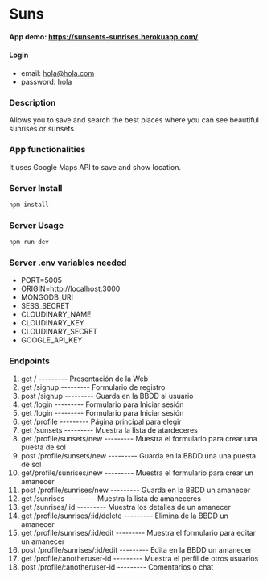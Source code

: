 # Suns

#### App demo: https://sunsents-sunrises.herokuapp.com/
#### Login
 - email: hola@hola.com 
 - password: hola


### Description

Allows you to save and search the best places where you can see beautiful sunrises or sunsets


### App functionalities

It uses Google Maps API to save and show location.

### Server Install

```sh
npm install
```

### Server Usage

```sh
npm run dev
```

### Server .env variables needed

- PORT=5005
- ORIGIN=http://localhost:3000
- MONGODB_URI
- SESS_SECRET
- CLOUDINARY_NAME
- CLOUDINARY_KEY
- CLOUDINARY_SECRET
- GOOGLE_API_KEY

### Endpoints

1. get /  --------- Presentación de la Web
2. get /signup  --------- Formulario de registro
3. post /signup --------- Guarda en la BBDD al usuario
4. get /login  --------- Formulario para Iniciar sesión
5. get /login  --------- Formulario para Iniciar sesión
6. get /profile  --------- Página principal para elegir
7. get /sunsets  --------- Muestra la lista de atardeceres
8. get /profile/sunsets/new  --------- Muestra el formulario para crear una puesta de sol
9. post /profile/sunsets/new  --------- Guarda en la BBDD una una puesta de sol
10. get/profile/sunrises/new --------- Muestra el formulario para crear un amanecer
11. post /profile/sunrises/new --------- Guarda en la BBDD un amanecer
12. get /sunrises --------- Muestra la lista de amaneceres
13. get /sunrises/:id --------- Muestra los detalles de un amanecer
14. get /profile/sunrises/:id/delete --------- Elimina de la BBDD un amanecer
15. get /profile/sunrises/:id/edit --------- Muestra el formulario para editar un amanecer
16. post /profile/sunrises/:id/edit --------- Edita en la BBDD un amanecer
17. get /profile/:anotheruser-id --------- Muestra el perfil de otros usuarios
18. post /profile/:anotheruser-id --------- Comentarios o chat
